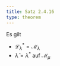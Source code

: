```yaml
---
title: Satz 2.4.16
type: theorem
---
```


Es gilt
- $\mathcal{L}^*_\lambda = \mathcal{M}_\lambda$
- $\hat{\lambda} = \lambda^*$ auf $\mathcal{M}_\mu$